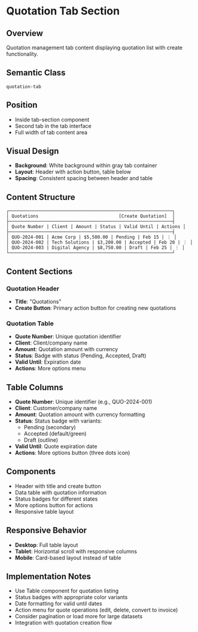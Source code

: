# Quotation Tab Section

## Overview
Quotation management tab content displaying quotation list with create functionality.

## Semantic Class
`quotation-tab`

## Position
- Inside tab-section component
- Second tab in the tab interface
- Full width of tab content area

## Visual Design
- **Background**: White background within gray tab container
- **Layout**: Header with action button, table below
- **Spacing**: Consistent spacing between header and table

## Content Structure
```
┌─────────────────────────────────────────────────────────────┐
│ Quotations                              [Create Quotation]  │
├─────────────────────────────────────────────────────────────┤
│ Quote Number | Client | Amount | Status | Valid Until | Actions │
├─────────────────────────────────────────────────────────────┤
│ QUO-2024-001 | Acme Corp | $5,500.00 | Pending | Feb 15 | ⋮ │
│ QUO-2024-002 | Tech Solutions | $3,200.00 | Accepted | Feb 20 | ⋮ │
│ QUO-2024-003 | Digital Agency | $8,750.00 | Draft | Feb 25 | ⋮ │
└─────────────────────────────────────────────────────────────┘
```

## Content Sections

### Quotation Header
- **Title**: "Quotations"
- **Create Button**: Primary action button for creating new quotations

### Quotation Table
- **Quote Number**: Unique quotation identifier
- **Client**: Client/company name
- **Amount**: Quotation amount with currency
- **Status**: Badge with status (Pending, Accepted, Draft)
- **Valid Until**: Expiration date
- **Actions**: More options menu

## Table Columns
- **Quote Number**: Unique identifier (e.g., QUO-2024-001)
- **Client**: Customer/company name
- **Amount**: Quotation amount with currency formatting
- **Status**: Status badge with variants:
  - Pending (secondary)
  - Accepted (default/green)
  - Draft (outline)
- **Valid Until**: Quote expiration date
- **Actions**: More options button (three dots icon)

## Components
- Header with title and create button
- Data table with quotation information
- Status badges for different states
- More options button for actions
- Responsive table layout

## Responsive Behavior
- **Desktop**: Full table layout
- **Tablet**: Horizontal scroll with responsive columns
- **Mobile**: Card-based layout instead of table

## Implementation Notes
- Use Table component for quotation listing
- Status badges with appropriate color variants
- Date formatting for valid until dates
- Action menu for quote operations (edit, delete, convert to invoice)
- Consider pagination or load more for large datasets
- Integration with quotation creation flow